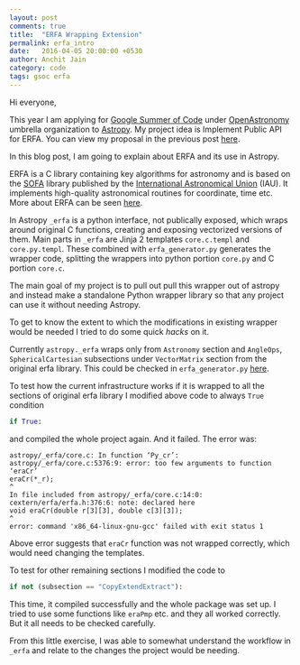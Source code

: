 ```yaml
---
layout: post
comments: true
title:  "ERFA Wrapping Extension"
permalink: erfa_intro
date:   2016-04-05 20:00:00 +0530
author: Anchit Jain
category: code
tags: gsoc erfa
---
```

Hi everyone,

This year I am applying for [Google Summer of Code][gsoc] under [OpenAstronomy][openastro] umbrella organization to [Astropy][astropy]. My project idea is Implement Public API for ERFA. You can view my proposal in the previous post [here][proposal].

In this blog post, I am going to explain about ERFA and its use in Astropy.

ERFA is a C library containing key algorithms for astronomy and is based on the [SOFA][sofa] library published by the [International Astronomical Union][iau] (IAU). It implements high-quality astronomical routines for coordinate, time etc. More about ERFA can be seen [here][liberfa].

In Astropy `_erfa` is a python interface, not publically exposed, which wraps around original C functions, creating and exposing vectorized versions of them.
Main parts in `_erfa` are  Jinja 2 templates `core.c.templ` and `core.py.templ`. These combined with `erfa_generator.py` generates the wrapper code, splitting the wrappers into python portion `core.py` and C portion `core.c`.

The main goal of my project is to pull out pull this wrapper out of astropy and instead make a standalone Python wrapper library so that any project can use it without needing Astropy.

To get to know the extent to which the modifications in existing wrapper would be needed I tried to do some quick *hacks* on it.  

Currently `astropy._erfa` wraps only from `Astronomy` section and `AngleOps`, `SphericalCartesian` subsections under `VectorMatrix` section from the original erfa library. This could be checked in `erfa_generator.py` [here][erfa_generator].

To test how the current infrastructure works if it is wrapped to all the sections of original erfa library I modified above code to always `True` condition

``` python
if True:
```

and compiled the whole project again.
And it failed. The error was:

```
astropy/_erfa/core.c: In function ‘Py_cr’:
astropy/_erfa/core.c:5376:9: error: too few arguments to function ‘eraCr’
eraCr(*_r);
^
In file included from astropy/_erfa/core.c:14:0:
cextern/erfa/erfa.h:376:6: note: declared here
void eraCr(double r[3][3], double c[3][3]);
^
error: command 'x86_64-linux-gnu-gcc' failed with exit status 1
```

Above error suggests that `eraCr` function was not wrapped correctly, which would need changing the templates.

To test for other remaining sections I modified the code to

``` python
if not (subsection == "CopyExtendExtract"):
```

This time, it compiled successfully and the whole package was set up.
I tried to use some functions like `eraPmp` etc. and they all worked correctly. But it all needs to be checked carefully.

From this little exercise, I was able to somewhat understand the workflow in `_erfa` and relate to the changes the project would be needing.

[gsoc]: https://summerofcode.withgoogle.com/
[openastro]: http://openastronomy.org/
[astropy]: https://github.com/astropy/astropy
[proposal]: ../../../../../gsoc/2016/03/25/gsoc-proposal/
[sofa]: http://www.iausofa.org/
[iau]: http://www.iau.org/
[liberfa]: https://github.com/liberfa/erfa
[erfa_generator]: https://github.com/astropy/astropy/blob/master/astropy/_erfa/erfa_generator.py#L398
